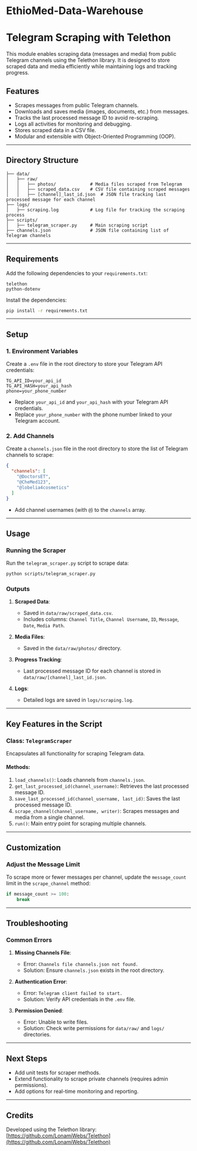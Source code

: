# EthioMed-Data-Warehouse

# Telegram Scraping with Telethon

This module enables scraping data (messages and media) from public Telegram channels using the Telethon library. It is designed to store scraped data and media efficiently while maintaining logs and tracking progress.

## Features
- Scrapes messages from public Telegram channels.
- Downloads and saves media (images, documents, etc.) from messages.
- Tracks the last processed message ID to avoid re-scraping.
- Logs all activities for monitoring and debugging.
- Stores scraped data in a CSV file.
- Modular and extensible with Object-Oriented Programming (OOP).

---

## Directory Structure
```plaintext
├── data/
│   ├── raw/
│   │   ├── photos/             # Media files scraped from Telegram
│   │   ├── scraped_data.csv    # CSV file containing scraped messages
│   │   ├── [channel]_last_id.json  # JSON file tracking last processed message for each channel
├── logs/
│   ├── scraping.log            # Log file for tracking the scraping process
├── scripts/
│   ├── telegram_scraper.py     # Main scraping script
├── channels.json               # JSON file containing list of Telegram channels
```

---

## Requirements
Add the following dependencies to your `requirements.txt`:
```plaintext
telethon
python-dotenv
```

Install the dependencies:
```bash
pip install -r requirements.txt
```

---

## Setup

### 1. Environment Variables
Create a `.env` file in the root directory to store your Telegram API credentials:
```env
TG_API_ID=your_api_id
TG_API_HASH=your_api_hash
phone=your_phone_number
```
- Replace `your_api_id` and `your_api_hash` with your Telegram API credentials.
- Replace `your_phone_number` with the phone number linked to your Telegram account.

### 2. Add Channels
Create a `channels.json` file in the root directory to store the list of Telegram channels to scrape:
```json
{
  "channels": [
    "@DoctorsET",
    "@CheMed123",
    "@lobelia4cosmetics"
  ]
}
```
- Add channel usernames (with `@`) to the `channels` array.

---

## Usage

### Running the Scraper
Run the `telegram_scraper.py` script to scrape data:
```bash
python scripts/telegram_scraper.py
```

### Outputs
1. **Scraped Data**:
   - Saved in `data/raw/scraped_data.csv`.
   - Includes columns: `Channel Title`, `Channel Username`, `ID`, `Message`, `Date`, `Media Path`.

2. **Media Files**:
   - Saved in the `data/raw/photos/` directory.

3. **Progress Tracking**:
   - Last processed message ID for each channel is stored in `data/raw/[channel]_last_id.json`.

4. **Logs**:
   - Detailed logs are saved in `logs/scraping.log`.

---

## Key Features in the Script

### Class: `TelegramScraper`
Encapsulates all functionality for scraping Telegram data.

#### Methods:
1. `load_channels()`: Loads channels from `channels.json`.
2. `get_last_processed_id(channel_username)`: Retrieves the last processed message ID.
3. `save_last_processed_id(channel_username, last_id)`: Saves the last processed message ID.
4. `scrape_channel(channel_username, writer)`: Scrapes messages and media from a single channel.
5. `run()`: Main entry point for scraping multiple channels.

---

## Customization
### Adjust the Message Limit
To scrape more or fewer messages per channel, update the `message_count` limit in the `scrape_channel` method:
```python
if message_count >= 100:
    break
```

---

## Troubleshooting

### Common Errors
1. **Missing Channels File**:
   - Error: `Channels file channels.json not found.`
   - Solution: Ensure `channels.json` exists in the root directory.

2. **Authentication Error**:
   - Error: `Telegram client failed to start.`
   - Solution: Verify API credentials in the `.env` file.

3. **Permission Denied**:
   - Error: Unable to write files.
   - Solution: Check write permissions for `data/raw/` and `logs/` directories.

---

## Next Steps
- Add unit tests for scraper methods.
- Extend functionality to scrape private channels (requires admin permissions).
- Add options for real-time monitoring and reporting.

---

## Credits
Developed using the Telethon library: [https://github.com/LonamiWebs/Telethon](https://github.com/LonamiWebs/Telethon)

